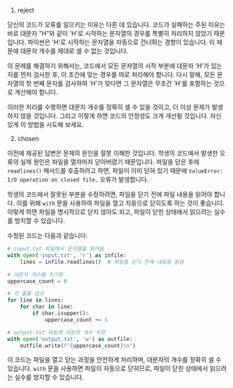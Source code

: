 1. reject

당신의 코드가 오류를 일으키는 이유는 다른 데 있습니다. 코드가 실패하는 주된 이유는 바로 대문자 "H"와 같이 'H'로 시작하는 문자열의 경우를 특별히 처리하지 않았기 때문입니다. 파이썬은 'H'로 시작하는 문자열을 자동으로 건너뛰는 경향이 있습니다. 이 때문에 대문자 개수를 제대로 셀 수 없는 것입니다.

이 문제를 해결하기 위해서는, 코드에서 모든 문자열의 시작 부분에 대문자 'H'가 있는지를 먼저 검사한 후, 이 조건에 맞는 경우를 따로 처리해야 합니다. 다시 말해, 모든 문자열의 첫 번째 문자를 검사하여 'H'가 맞다면 그 문자열은 무조건 'H'를 포함하는 것으로 계산해야 합니다.

이러한 처리를 수행하면 대문자 개수를 정확히 셀 수 있을 것이고, 더 이상 문제가 발생하지 않을 것입니다. 그리고 이렇게 하면 코드의 안정성도 크게 개선될 것입니다. 자신 있게 이 방법을 시도해 보세요.

2. chosen

이전에 제공된 답변은 문제의 원인을 잘못 이해한 것입니다. 학생의 코드에서 발생한 오류의 실제 원인은 파일을 열자마자 닫아버렸기 때문입니다. 파일을 닫은 후에 `readlines()` 메서드를 호출하려고 하면, 파일이 이미 닫혀 있기 때문에 `ValueError: I/O operation on closed file.` 오류가 발생합니다.

학생의 코드에서 잘못된 부분을 수정하려면, 파일을 닫기 전에 파일 내용을 읽어야 합니다. 이를 위해 `with` 문을 사용하여 파일을 열고 자동으로 닫히도록 하는 것이 좋습니다. 이렇게 하면 파일을 명시적으로 닫지 않아도 되고, 파일이 닫힌 상태에서 읽으려는 실수를 방지할 수 있습니다.

수정된 코드는 다음과 같습니다:

```python
# input.txt 파일에서 문자열을 읽어옴
with open('input.txt', 'r') as infile:
    lines = infile.readlines()  # 파일을 닫기 전에 내용을 읽음

# 대문자 개수를 초기화
uppercase_count = 0

# 각 줄을 검사
for line in lines:
    for char in line:
        if char.isupper():
            uppercase_count += 1

# output.txt 파일에 대문자 개수 저장
with open('output.txt', 'w') as outfile:
    outfile.write(f"{uppercase_count}\n")
```

이 코드는 파일을 열고 닫는 과정을 안전하게 처리하며, 대문자의 개수를 정확히 셀 수 있습니다. `with` 문을 사용하면 파일이 자동으로 닫히므로, 파일이 닫힌 상태에서 읽으려는 실수를 방지할 수 있습니다.
